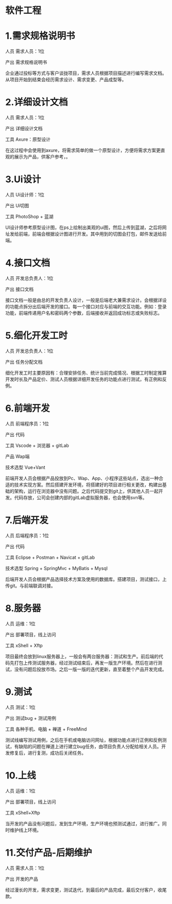 # 软件工程
# 1.需求规格说明书
  人员	需求人员：1位

  产出	需求规格说明书

  企业通过投标等方式与客户谈拢项目，需求人员根据项目描述进行编写需求文档。从项目开始到结束会经历需求设计、需求变更、产品成型等。
# 2.详细设计文档
  人员	需求人员：1位

  产出	详细设计文档

  工具  Axure：原型设计

  在这过程中会使用到axure，将需求简单的做一个原型设计，方便将需求方案更直观的展示为产品，供客户参考，。
# 3.Ui设计
  人员	Ui设计师：1位

  产出	Ui切图

  工具	PhotoShop + 蓝湖

  UI设计师参考原型设计图，在ps上绘制出美观的ui图，然后上传到蓝湖，之后将网址发给前端，前端会根据设计图进行开发。其中用到的切图会打包，邮件发送给前端。
# 4.接口文档
  人员	开发总负责人：1位

  产出	接口文档

  接口文档一般是由总的开发负责人设计，一般是后端老大兼需求设计。会根据详设的功能点拆分出后端开发的接口。每一个接口对应与前端的交互功能。例如：登录功能，前端传递用户名和密码两个参数，后端接收并返回成功标志或失败标志。
# 5.细化开发工时
  人员	开发总负责人：1位

  产出	任务分配文档

  细化开发工时主要原因有：合理安排任务、统计当前完成情况、根据工时制定推算开发时长及产品定价、测试人员根据详细开发任务的功能点进行测试，有正例和反例。
# 6.前端开发
  人员	前端程序员：1位

  产出	代码

  工具	Vscode + 浏览器 + gitLab

  产品	Wap端

  技术选型	Vue+Vant

  前端开发人员会根据产品投放到Pc、Wap、App、小程序这些站点，选出一种合适的技术实现方案。然后搭建开发环境，将搭建好的项目进行相关更改，构建出基础的架构，运行在浏览器中没有问题。之后代码提交到git上，供其他人员一起开发。代码存放，公司会创建内部的gitLab虚拟服务器，也会使用svn等。
# 7.后端开发
  人员	后端程序员：1位

  产出	代码

  工具	Eclipse + Postman + Navicat + gitLab

  技术选型	Spring + SpringMvc + MyBatis + Mysql

  后端开发人员会根据产品选择技术方案及使用的数据库。搭建项目，测试接口，上传git。与前端联调对接。
# 8.服务器
  人员	运维：1位

  产出	部署项目，线上访问

  工具	xShell + Xftp

  项目最终会放到linux服务器上，一般会有两台服务器：测试和生产。前后端的代码先打包上传测试服务器，经过测试结束后，再发一版生产环境。然后在进行测试，没有问题后投放市场。之后一版一版的迭代更新，直至着整个产品开发完成。
# 9.测试
  人员	测试：1位

  产出	测试bug + 测试用例

  工具	各种手机、电脑 + 禅道 + FreeMind

  测试线编写测试用例，之后在手机或电脑访问网址，根据功能点进行正例和反例测试，有缺陷的问题在禅道上进行建立bug任务，由项目负责人分配给相关人员。开发修复后，进行复测，成功后关闭任务。
# 10.上线
  人员	运维：1位

  产出	部署项目，线上访问

  工具	xShell+Xftp

  当开发的产品没有问题后，发到生产环境，生产环境也预测试通过，进行推广。同时维护线上环境。
# 11.交付产品-后期维护
  人员	需求人员：1位

  产出	开发的产品

  经过漫长的开发，需求变更，测试迭代，到最后的产品完成，最后交付客户，收尾款。




